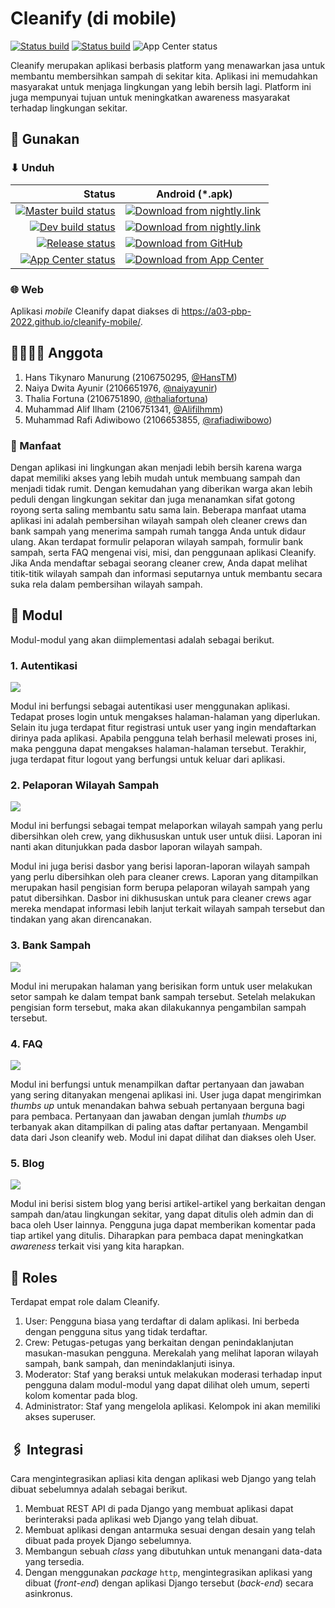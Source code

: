 # Cleanify (di mobile)

[![Status build](https://img.shields.io/github/workflow/status/A03-PBP-2022/cleanify-mobile/Build%20app?logo=github-actions&logoColor=white)](https://github.com/A03-PBP-2022/proyek/actions/workflows/build.yml)
[![Status build](https://img.shields.io/github/workflow/status/A03-PBP-2022/cleanify-mobile/Release%20app?logo=github&logoColor=white&label=release)](https://github.com/A03-PBP-2022/proyek/actions/workflows/release.yml)
![App Center status]

Cleanify merupakan aplikasi berbasis platform yang menawarkan jasa untuk membantu membersihkan sampah di sekitar kita. Aplikasi ini memudahkan masyarakat untuk menjaga lingkungan yang lebih bersih lagi. Platform ini juga mempunyai tujuan untuk meningkatkan awareness masyarakat terhadap lingkungan sekitar.

## 📲 Gunakan

### ⬇ Unduh

| Status | Android (*.apk) |  
| -: | - |
| [![Master build status]](https://github.com/A03-PBP-2022/proyek/actions/workflows/build.yml) | [![Download from nightly.link]](https://nightly.link/A03-PBP-2022/cleanify-mobile/workflows/build/master/android.zip)
| [![Dev build status]](https://github.com/A03-PBP-2022/proyek/actions/workflows/build.yml) | [![Download from nightly.link]](https://nightly.link/A03-PBP-2022/cleanify-mobile/workflows/build/dev/android.zip)
| [![Release status]](https://install.appcenter.ms/orgs/a03-pbp-2022/apps/cleanify/distribution_groups/public) | [![Download from GitHub]](https://github.com/A03-PBP-2022/cleanify-mobile/releases/latest)
| [![App Center status]](https://install.appcenter.ms/orgs/a03-pbp-2022/apps/cleanify/distribution_groups/public) | [![Download from App Center]](https://install.appcenter.ms/orgs/a03-pbp-2022/apps/cleanify/distribution_groups/public)

[Master build status]: https://img.shields.io/github/workflow/status/A03-PBP-2022/cleanify-mobile/Build%20app/master?logo=github-actions&logoColor=white&label=master
[Dev build status]: https://img.shields.io/github/workflow/status/A03-PBP-2022/cleanify-mobile/Build%20app/dev?logo=github-actions&logoColor=white&label=dev
[Release status]: https://img.shields.io/github/workflow/status/A03-PBP-2022/cleanify-mobile/Release%20app?logo=github&logoColor=white&label=release
[App center status]: https://img.shields.io/visual-studio-app-center/builds/A03-PBP-2022/Cleanify/master/ca4d4f04292771289c9ec1897f4a1840548d936c?label=appcenter&logo=azure-pipelines
[Download from nightly.link]: https://img.shields.io/badge/nightly.link-download-540054
[Download from GitHub]: https://img.shields.io/github/v/release/A03-PBP-2022/cleanify-mobile?label=github&sort=semver
[Download from App Center]: https://img.shields.io/visual-studio-app-center/releases/version/A03-PBP-2022/Cleanify/ca4d4f04292771289c9ec1897f4a1840548d936c?label=appcenter

### 🌐 Web

Aplikasi *mobile* Cleanify dapat diakses di https://a03-pbp-2022.github.io/cleanify-mobile/.


## 👨‍👨‍👧‍👧 Anggota

1. Hans Tikynaro Manurung (2106750295, [@HansTM](https://github.com/HansTM))
2. Naiya Dwita Ayunir (2106651976, [@naiyayunir](https://github.com/naiyayunir))
3. Thalia Fortuna (2106751890, [@thaliafortuna](https://github.com/thaliafortuna))
4. Muhammad Alif Ilham (2106751341, [@Alifilhmm](https://github.com/Alifilhmm))
5. Muhammad Rafi Adiwibowo (2106653855, [@rafiadiwibowo](https://github.com/rafiadiwibowo))


### 💢 Manfaat

Dengan aplikasi ini lingkungan akan menjadi lebih bersih karena warga dapat memiliki akses yang lebih mudah untuk membuang sampah dan menjadi tidak rumit. Dengan kemudahan yang diberikan warga akan lebih peduli dengan lingkungan sekitar dan juga menanamkan sifat gotong royong serta saling membantu satu sama lain. Beberapa manfaat utama aplikasi ini adalah pembersihan wilayah sampah oleh cleaner crews dan bank sampah yang menerima sampah rumah tangga Anda untuk didaur ulang. Akan terdapat formulir pelaporan wilayah sampah, formulir bank sampah, serta FAQ mengenai visi, misi, dan penggunaan aplikasi Cleanify. Jika Anda mendaftar sebagai seorang cleaner crew, Anda dapat melihat titik-titik wilayah sampah dan informasi seputarnya untuk membantu secara suka rela dalam pembersihan wilayah sampah.

## 💾 Modul

Modul-modul yang akan diimplementasi adalah sebagai berikut.

### 1. Autentikasi

![](https://img.shields.io/badge/bagian-Naiya_Dwita_Ayunir-blue)

Modul ini berfungsi sebagai autentikasi user menggunakan aplikasi. Tedapat proses login untuk mengakses halaman-halaman yang diperlukan. Selain itu juga terdapat fitur registrasi untuk user yang ingin mendaftarkan dirinya pada aplikasi. Apabila pengguna telah berhasil melewati proses ini, maka pengguna dapat mengakses halaman-halaman tersebut. Terakhir, juga terdapat fitur logout yang berfungsi untuk keluar dari aplikasi.

### 2. Pelaporan Wilayah Sampah

![](https://img.shields.io/badge/bagian-Thalia_Fortuna-blue)

Modul ini berfungsi sebagai tempat melaporkan wilayah sampah yang perlu dibersihkan oleh crew, yang dikhususkan untuk user untuk diisi. Laporan ini nanti akan ditunjukkan pada dasbor laporan wilayah sampah.

Modul ini juga berisi dasbor yang berisi laporan-laporan wilayah sampah yang perlu dibersihkan oleh para cleaner crews. Laporan yang ditampilkan merupakan hasil pengisian form berupa pelaporan wilayah sampah yang patut dibersihkan. Dasbor ini dikhususkan untuk para cleaner crews agar mereka mendapat informasi lebih lanjut terkait wilayah sampah tersebut dan tindakan yang akan direncanakan.

### 3. Bank Sampah

![](https://img.shields.io/badge/bagian-Muhammad_Rafi_Adiwibowo-blue)

Modul ini merupakan halaman yang berisikan form untuk user melakukan setor sampah ke dalam tempat bank sampah tersebut. Setelah melakukan pengisian form tersebut, maka akan dilakukannya pengambilan sampah tersebut.

### 4. FAQ

![](https://img.shields.io/badge/bagian-Muhammad_Alif_Ilham-blue)

Modul ini berfungsi untuk menampilkan daftar pertanyaan dan jawaban yang sering ditanyakan mengenai aplikasi ini. User juga dapat mengirimkan *thumbs up* untuk menandakan bahwa sebuah pertanyaan berguna bagi para pembaca. Pertanyaan dan jawaban dengan jumlah *thumbs up* terbanyak akan ditampilkan di paling atas daftar pertanyaan. Mengambil data dari Json cleanify web. Modul ini dapat dilihat dan diakses oleh User.

### 5. Blog

![](https://img.shields.io/badge/bagian-Hans_Tikynaro_Manurung-blue)

Modul ini berisi sistem blog yang berisi artikel-artikel yang berkaitan dengan sampah dan/atau lingkungan sekitar, yang dapat ditulis oleh admin dan di baca oleh User lainnya. Pengguna juga dapat memberikan komentar pada tiap artikel yang ditulis. Diharapkan para pembaca dapat meningkatkan *awareness* terkait visi yang kita harapkan.

## 👥 Roles

Terdapat empat role dalam Cleanify.

1. User: Pengguna biasa yang terdaftar di dalam aplikasi. Ini berbeda dengan pengguna situs yang tidak terdaftar.
2. Crew: Petugas-petugas yang berkaitan dengan penindaklanjutan masukan-masukan pengguna. Merekalah yang melihat laporan wilayah sampah, bank sampah, dan menindaklanjuti isinya.
3. Moderator: Staf yang beraksi untuk melakukan moderasi terhadap input pengguna dalam modul-modul yang dapat dilihat oleh umum, seperti kolom komentar pada blog.
4. Administrator: Staf yang mengelola aplikasi. Kelompok ini akan memiliki akses superuser.

## 🖇️ Integrasi

Cara mengintegrasikan apliasi kita dengan aplikasi web Django yang telah dibuat sebelumnya adalah sebagai berikut.

1. Membuat REST API di pada Django yang membuat aplikasi dapat berinteraksi pada aplikasi web Django yang telah dibuat. 
2. Membuat aplikasi dengan antarmuka sesuai dengan desain yang telah dibuat pada proyek Django sebelumnya.
3. Membangun sebuah *class* yang dibutuhkan untuk menangani data-data yang tersedia.
4. Dengan menggunakan *package* `http`, mengintegrasikan aplikasi yang dibuat (*front-end*) dengan aplikasi Django tersebut (*back-end*) secara asinkronus.

